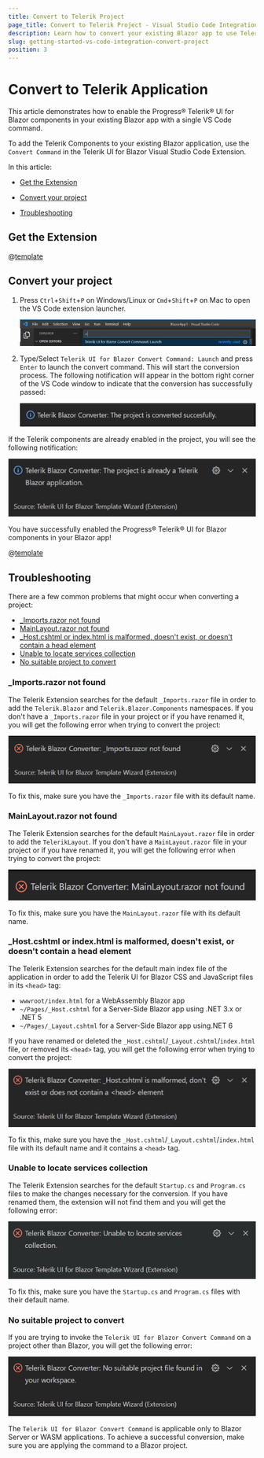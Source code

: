 ```yaml
---
title: Convert to Telerik Project
page_title: Convert to Telerik Project - Visual Studio Code Integration
description: Learn how to convert your existing Blazor app to use Telerik components in it with a few clicks through our Visual Studio Code Templates.
slug: getting-started-vs-code-integration-convert-project
position: 3
---
```


# Convert to Telerik Application

This article demonstrates how to enable the Progress&reg; Telerik&reg; UI for Blazor components in your existing Blazor app with a single VS Code command.

To add the Telerik Components to your existing Blazor application, use the `Convert Command` in the Telerik UI for Blazor Visual Studio Code Extension.

In this article:
* [Get the Extension](#get-the-extension)

* [Convert your project](#convert-your-project)

* [Troubleshooting](#troubleshooting)


## Get the Extension

@[template](/_contentTemplates/common/general-info.md#vs-code-x-download)


## Convert your project

1. Press `Ctrl`+`Shift`+`P` on Windows/Linux or `Cmd`+`Shift`+`P` on Mac to open the VS Code extension launcher.

   ![Launch Convert Command](images/launch-convert-command.png)

1. Type/Select `Telerik UI for Blazor Convert Command: Launch` and press `Enter` to launch the convert command. This will start the conversion process. The following notification will appear in the bottom right corner of the VS Code window to indicate that the conversion has successfully passed:

   ![Success Notification](images/successfully-converted-example.png)

If the Telerik components are already enabled in the project, you will see the following notification:

![Already converted project Notification](images/already-converted-example.png)


You have successfully enabled the Progress&reg; Telerik&reg; UI for Blazor components in your Blazor app!

@[template](/_contentTemplates/common/general-info.md#vs-code-nuget-note)

## Troubleshooting

There are a few common problems that might occur when converting a project:


* [_Imports.razor not found](#_importsrazor-not-found)
* [MainLayout.razor not found](#mainlayoutrazor-not-found)
* [_Host.cshtml or index.html is malformed, doesn't exist, or doesn't contain a head element](#_hostcshtml-or-indexhtml-is-malformed-doesnt-exist-or-doesnt-contain-a-head-element)
* [Unable to locate services collection](#unable-to-locate-services-collection)
* [No suitable project to convert](#no-suitable-project-to-convert)

### _Imports.razor not found

The Telerik Extension searches for the default `_Imports.razor` file in order to add the `Telerik.Blazor` and `Telerik.Blazor.Components` namespaces. If you don't have a `_Imports.razor` file in your project or if you have renamed it, you will get the following error when trying to convert the project:

![_Imports.razor not found](images/imports-not-found-example.png)

To fix this, make sure you have the `_Imports.razor` file with its default name.

### MainLayout.razor not found

The Telerik Extension searches for the default `MainLayout.razor` file in order to add the `TelerikLayout`. If you don't have a `MainLayout.razor` file in your project or if you have renamed it, you will get the following error when trying to convert the project:

![MainLayout.razor not found](images/mainlayout-not-found-example.png)

To fix this, make sure you have the `MainLayout.razor` file with its default name.

### _Host.cshtml or index.html is malformed, doesn't exist, or doesn't contain a head element

The Telerik Extension searches for the default main index file of the application in order to add the Telerik UI for Blazor CSS and JavaScript files in its `<head>` tag:

* `wwwroot/index.html` for a WebAssembly Blazor app
* `~/Pages/_Host.cshtml` for a Server-Side Blazor app using .NET 3.x or .NET 5
* `~/Pages/_Layout.cshtml` for a Server-Side Blazor app using.NET 6

If you have renamed or deleted the `_Host.cshtml`/`_Layout.cshtml`/`index.html` file, or removed its `<head>` tag, you will get the following error when trying to convert the project:

![Changed _Host.cshtml file](images/changed-host-example.png)

To fix this, make sure you have the `_Host.cshtml`/`_Layout.cshtml`/`index.html` file with its default name and it contains a `<head>` tag.


### Unable to locate services collection

The Telerik Extension searches for the default `Startup.cs` and `Program.cs` files to make the changes necessary for the conversion. If you have renamed them, the extension will not find them and you will get the following error:

![Unable to locate services collection](images/unable-to-locate-services-example.png)

To fix this, make sure you have the `Startup.cs` and `Program.cs` files with their default name.


### No suitable project to convert

If you are trying to invoke the `Telerik UI for Blazor Convert Command` on a project other than Blazor, you will get the following error:

![No  suitable project to convert](images/no-suitable-project-to-convert-example.png)

The `Telerik UI for Blazor Convert Command` is applicable only to Blazor Server or WASM applications. To achieve a successful conversion, make sure you are applying the command to a Blazor project.
